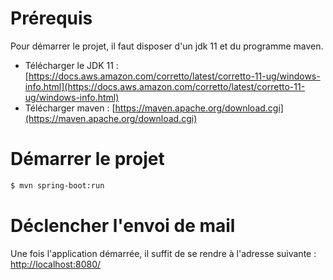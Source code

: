 # Prérequis
Pour démarrer le projet, il faut disposer d'un jdk 11 et du programme maven.
 - Télécharger le JDK 11 : [https://docs.aws.amazon.com/corretto/latest/corretto-11-ug/windows-info.html](https://docs.aws.amazon.com/corretto/latest/corretto-11-ug/windows-info.html)
 - Télécharger maven : [https://maven.apache.org/download.cgi](https://maven.apache.org/download.cgi)

# Démarrer le projet
```bash
$ mvn spring-boot:run
```

# Déclencher l'envoi de mail
Une fois l'application démarrée, il suffit de se rendre à l'adresse suivante :
[http://localhost:8080/](http://localhost:8080/)
